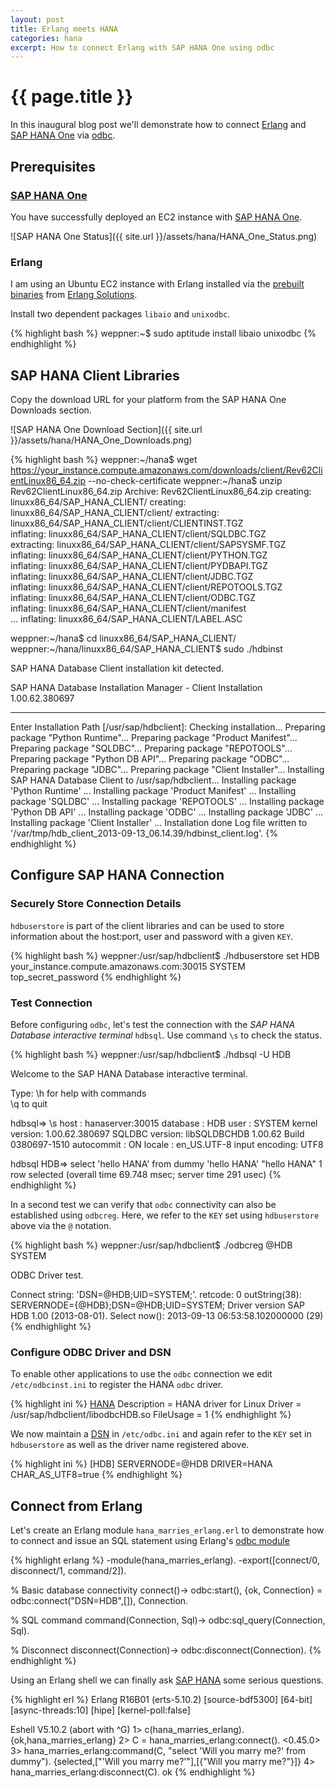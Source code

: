 ```yaml
---
layout: post
title: Erlang meets HANA
categories: hana
excerpt: How to connect Erlang with SAP HANA One using odbc
---
```

# {{ page.title }}

In this inaugural blog post we'll demonstrate how to connect [Erlang][erlang] and [SAP HANA One][hana_one] via [odbc][odbc].

## Prerequisites

### [SAP HANA One][hana_one]

You have successfully deployed an EC2 instance with [SAP HANA One][hana_one_setup].

![SAP HANA One Status]({{ site.url }}/assets/hana/HANA_One_Status.png)

### Erlang

I am using an Ubuntu EC2 instance with Erlang installed via the [prebuilt binaries][erlang_solutions_prebuilt] from [Erlang Solutions][erlang_solutions].

Install two dependent packages `libaio` and `unixodbc`.

{% highlight bash %}
weppner:~$ sudo aptitude install libaio unixodbc
{% endhighlight %}

## SAP HANA Client Libraries

Copy the download URL for your platform from the SAP HANA One Downloads section.

![SAP HANA One Download Section]({{ site.url }}/assets/hana/HANA_One_Downloads.png)

{% highlight bash %}
weppner:~/hana$ wget https://your_instance.compute.amazonaws.com/downloads/client/Rev62ClientLinux86_64.zip --no-check-certificate
weppner:~/hana$ unzip Rev62ClientLinux86_64.zip 
Archive:  Rev62ClientLinux86_64.zip
   creating: linuxx86_64/SAP_HANA_CLIENT/
   creating: linuxx86_64/SAP_HANA_CLIENT/client/
 extracting: linuxx86_64/SAP_HANA_CLIENT/client/CLIENTINST.TGZ  
  inflating: linuxx86_64/SAP_HANA_CLIENT/client/SQLDBC.TGZ  
 extracting: linuxx86_64/SAP_HANA_CLIENT/client/SAPSYSMF.TGZ  
  inflating: linuxx86_64/SAP_HANA_CLIENT/client/PYTHON.TGZ  
  inflating: linuxx86_64/SAP_HANA_CLIENT/client/PYDBAPI.TGZ  
  inflating: linuxx86_64/SAP_HANA_CLIENT/client/JDBC.TGZ  
  inflating: linuxx86_64/SAP_HANA_CLIENT/client/REPOTOOLS.TGZ  
  inflating: linuxx86_64/SAP_HANA_CLIENT/client/ODBC.TGZ  
  inflating: linuxx86_64/SAP_HANA_CLIENT/client/manifest  
  ...
  inflating: linuxx86_64/SAP_HANA_CLIENT/LABEL.ASC

weppner:~/hana$ cd linuxx86_64/SAP_HANA_CLIENT/
weppner:~/hana/linuxx86_64/SAP_HANA_CLIENT$ sudo ./hdbinst 

SAP HANA Database Client installation kit detected.


SAP HANA Database Installation Manager - Client Installation 1.00.62.380697
***************************************************************************


Enter Installation Path [/usr/sap/hdbclient]: 
Checking installation...
Preparing package "Python Runtime"...
Preparing package "Product Manifest"...
Preparing package "SQLDBC"...
Preparing package "REPOTOOLS"...
Preparing package "Python DB API"...
Preparing package "ODBC"...
Preparing package "JDBC"...
Preparing package "Client Installer"...
Installing SAP HANA Database Client to /usr/sap/hdbclient...
Installing package 'Python Runtime' ...
Installing package 'Product Manifest' ...
Installing package 'SQLDBC' ...
Installing package 'REPOTOOLS' ...
Installing package 'Python DB API' ...
Installing package 'ODBC' ...
Installing package 'JDBC' ...
Installing package 'Client Installer' ...
Installation done
Log file written to '/var/tmp/hdb_client_2013-09-13_06.14.39/hdbinst_client.log'.
{% endhighlight %}

## Configure SAP HANA Connection

### Securely Store Connection Details

`hdbuserstore` is part of the client libraries and can be used to store information about the host:port, user and password with a given `KEY`.

{% highlight bash %}
weppner:/usr/sap/hdbclient$ ./hdbuserstore set HDB your_instance.compute.amazonaws.com:30015 SYSTEM top_secret_password
{% endhighlight %}

### Test Connection

Before configuring `odbc`, let's test the connection with the _SAP HANA Database interactive terminal_ `hdbsql`. Use command `\s` to check the status.

{% highlight bash %}
weppner:/usr/sap/hdbclient$ ./hdbsql -U HDB

Welcome to the SAP HANA Database interactive terminal.
                                           
Type:  \h for help with commands          
       \q to quit                         

hdbsql=> \s
host          : hanaserver:30015
database      : HDB
user          : SYSTEM
kernel version: 1.00.62.380697
SQLDBC version: libSQLDBCHDB 1.00.62 Build 0380697-1510
autocommit    : ON
locale        : en_US.UTF-8
input encoding: UTF8

hdbsql HDB=> select 'hello HANA' from dummy
'hello HANA'
"hello HANA"
1 row selected (overall time 69.748 msec; server time 291 usec)
{% endhighlight %}

In a second test we can verify that `odbc` connectivity can also be established using `odbcreg`. Here, we refer to the `KEY` set using `hdbuserstore` above via the `@` notation.

{% highlight bash %}
weppner:/usr/sap/hdbclient$ ./odbcreg @HDB SYSTEM

ODBC Driver test.

Connect string: 'DSN=@HDB;UID=SYSTEM;'.
retcode:	 0
outString(38):	SERVERNODE={@HDB};DSN=@HDB;UID=SYSTEM;
Driver version SAP HDB 1.00 (2013-08-01).
Select now(): 2013-09-13 06:53:58.102000000 (29)
{% endhighlight %}

### Configure ODBC Driver and DSN

To enable other applications to use the `odbc` connection we edit `/etc/odbcinst.ini` to register the HANA `odbc` driver.

{% highlight ini %}
[HANA]
Description     = HANA driver for Linux
Driver          = /usr/sap/hdbclient/libodbcHDB.so
FileUsage       = 1
{% endhighlight %}

We now maintain a [DSN][dsn] in `/etc/odbc.ini` and again refer to the `KEY` set in `hdbuserstore` as well as the driver name registered above.

{% highlight ini %}
[HDB]
SERVERNODE=@HDB
DRIVER=HANA
CHAR_AS_UTF8=true
{% endhighlight %}

## Connect from Erlang

Let's create an Erlang module `hana_marries_erlang.erl` to demonstrate how to connect and issue an SQL statement using Erlang's [odbc module](http://www.erlang.org/doc/man/odbc.html)

{% highlight erlang %}
-module(hana_marries_erlang).
-export([connect/0, disconnect/1, command/2]).

% Basic database connectivity
connect()->
  odbc:start(),
  {ok, Connection} = odbc:connect("DSN=HDB",[]),
  Connection.

% SQL command
command(Connection, Sql)->
  odbc:sql_query(Connection, Sql).

% Disconnect
disconnect(Connection)->
  odbc:disconnect(Connection).
{% endhighlight %}

Using an Erlang shell we can finally ask [SAP HANA][hana] some serious questions.

{% highlight erl %}
Erlang R16B01 (erts-5.10.2) [source-bdf5300] [64-bit] [async-threads:10] [hipe] [kernel-poll:false]

Eshell V5.10.2  (abort with ^G)
1> c(hana_marries_erlang).
{ok,hana_marries_erlang}
2> C = hana_marries_erlang:connect().
<0.45.0>
3> hana_marries_erlang:command(C, "select 'Will you marry me?' from dummy").
{selected,["'Will you marry me?'"],[{"Will you marry me?"}]}
4> hana_marries_erlang:disconnect(C).
ok
{% endhighlight %}

[erlang]: http://www.erlang.org
[erlang_solutions]: https://www.erlang-solutions.com
[erlang_solutions_prebuilt]: https://www.erlang-solutions.com/downloads/download-erlang-otp
[hana]: http://help.sap.com/hana
[hana_one]: http://help.sap.com/hana_one
[hana_one_setup]: http://www.saphana.com/docs/DOC-2437
[odbc]: http://en.wikipedia.org/wiki/odbc
[dsn]: http://en.wikipedia.org/wiki/Data_Source_Name